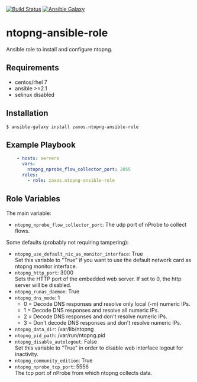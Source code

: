 [![Build Status](https://travis-ci.org/zaxos/ntopng-ansible-role.svg?branch=master)](https://travis-ci.org/zaxos/ntopng-ansible-role)
[![Ansible Galaxy](https://img.shields.io/badge/galaxy-%20zaxos.ntopng--ansible--role-blue.svg)](https://galaxy.ansible.com/zaxos/ntopng-ansible-role/)

ntopng-ansible-role
==================

Ansible role to install and configure ntopng.

Requirements
------------
* centos/rhel 7  
* ansible >=2.1
* selinux disabled

Installation
------------
```
$ ansible-galaxy install zaxos.ntopng-ansible-role
```

Example Playbook
----------------
```yaml
    - hosts: servers
      vars:
        ntopng_nprobe_flow_collector_port: 2055
      roles:
        - role: zaxos.ntopng-ansible-role
```

Role Variables
--------------
The main variable:
- `ntopng_nprobe_flow_collector_port`: The udp port of nProbe to collect flows.

Some defaults (probably not requiring tampering):
- `ntopng_use_default_nic_as_monitor_interface`: True   
Set this variable to "True" if you want to use the default network card as ntopng monitor interface.
- `ntopng_http_port`: 3000  
Sets the HTTP port of the embedded web server. If set to 0, the http server will be disabled.
- `ntopng_runas_daemon`: True  
- `ntopng_dns_mode`: 1
    - 0 = Decode DNS responses and resolve only local (-m) numeric IPs.
    - 1 = Decode DNS responses and resolve all numeric IPs.
    - 2 = Decode DNS responses and don't resolve numeric IPs.
    - 3 = Don't decode DNS responses and don't resolve numeric IPs.
- `ntopng_data_dir`: /var/lib/ntopng
- `ntopng_pid_path`: /var/run/ntopng.pid
- `ntopng_disable_autologout`: False  
Set this variable to "True" in order to disable web interface logout for inactivity.
- `ntopng_community_edition`: True
- `ntopng_nprobe_tcp_port`: 5556  
The tcp port of nProbe from which ntopng collects data.
